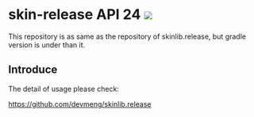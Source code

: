 # skin-release API 24 [![](https://jitpack.io/v/devmeng/skin-release.svg)](https://jitpack.io/#devmeng/skin-release)
This repository is as same as the repository of skinlib.release, but gradle version is under than it.

## Introduce
The detail of usage please check:

https://github.com/devmeng/skinlib.release
